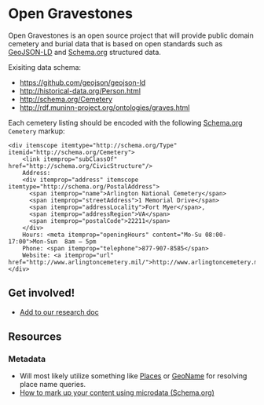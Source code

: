 # Open Gravestones

Open Gravestones is an open source project that will provide public domain cemetery and burial data that is based on open standards such as [GeoJSON-LD](https://github.com/geojson/geojson-ld) and [Schema.org](http://schema.org/) structured data.

Exisiting data schema:
* https://github.com/geojson/geojson-ld
* http://historical-data.org/Person.html
* http://schema.org/Cemetery
* http://rdf.muninn-project.org/ontologies/graves.html

Each cemetery listing should be encoded with the following [Schema.org](http://schema.org/Cemetery) `Cemetery` markup:

    <div itemscope itemtype="http://schema.org/Type" itemid="http://schema.org/Cemetery">
        <link itemprop="subClassOf" href="http://schema.org/CivicStructure"/>
        Address:
        <div itemprop="address" itemscope itemtype="http://schema.org/PostalAddress">
          <span itemprop="name">Arlington National Cemetery</span>
          <span itemprop="streetAddress">1 Memorial Drive</span>
          <span itemprop="addressLocality">Fort Myer</span>,
          <span itemprop="addressRegion">VA</span>
          <span itemprop="postalCode">22211</span>
        </div>
        Hours: <meta itemprop="openingHours" content="Mo-Su 08:00-17:00">Mon-Sun  8am – 5pm
        Phone: <span itemprop="telephone">877-907-8585</span>
        Website: <a itemprop="url" href="http://www.arlingtoncemetery.mil/">http://www.arlingtoncemetery.mil/</a>
    </div>
    
## Get involved!
* [Add to our research doc](https://docs.google.com/document/d/1dhvmF-WGlqp2T7OU27QM6LRcNdAsJhHzY3_-gW35py0/)


## Resources

### Metadata
* Will most likely utilize something like [Places](https://github.com/DallanQ/Places) or [GeoName](http://www.geonames.org/) for resolving place name queries.
* [How to mark up your content using microdata (Schema.org)](http://schema.org/docs/gs.html#microdata_how)
